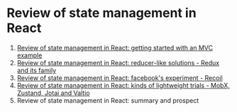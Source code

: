 # Review of state management in React

1. [Review of state management in React: getting started with an MVC example](./01-getting-started-with-an-mvc-example/README.md)
1. [Review of state management in React: reducer-like solutions - Redux and its family](./02-reducer-like-solutions-redux-and-its-family/README.md)
1. [Review of state management in React: facebook's experiment - Recoil](./03-facebook-s-experiment-recoil/README.md)
1. [Review of state management in React: kinds of lightweight trials - MobX, Zustand, Jotai and Valtio](./03-facebook-s-experiment-recoil/README.md)
1. Review of state management in React: summary and prospect
